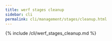```yaml
---
title: werf stages cleanup
sidebar: cli
permalink: cli/management/stages/cleanup.html
---
```


{% include /cli/werf_stages_cleanup.md %}
